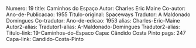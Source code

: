 Numero: 19
title: Caminhos do Espaço
Autor: Charles Eric Maine
Co-autor: 
Ano-de-Publicacao: 1955
Titulo-original: Spaceways
Tradutor: A Maldonado Domingues
Co-tradutor: 
Ano-de-edicao: 1953
alias: Charles-Eric-Maine
Autor2-alias: 
Tradutor1-alias: A-Maldonado-Domingues
Tradutor2-alias: 
Titulo-link: 19-Caminhos-do-Espaco
Capa: Cândido Costa Pinto
pags: 247
Capa-link: Candido-Costa-Pinto